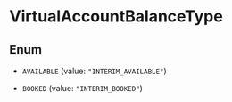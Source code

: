 

# VirtualAccountBalanceType

## Enum


* `AVAILABLE` (value: `"INTERIM_AVAILABLE"`)

* `BOOKED` (value: `"INTERIM_BOOKED"`)



